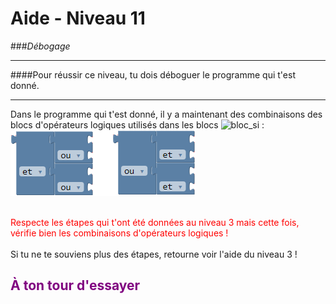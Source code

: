 # Aide - Niveau 11
###_Débogage_

---

####Pour réussir ce niveau, tu dois déboguer le programme qui t'est donné.

---

Dans le programme qui t'est donné, il y a maintenant des combinaisons des blocs d'opérateurs logiques utilisés dans les blocs ![bloc_si][bloc_si_] :<br>
![bloc_et_ou][bloc_et_ou_]
<br><br>

<span style="color:red">Respecte les étapes qui t'ont été données au niveau 3 mais cette fois, vérifie bien les combinaisons d'opérateurs logiques !</span>
<br><br>
Si tu ne te souviens plus des étapes, retourne voir l'aide du niveau 3 !

## <span style="color: #800080">À ton tour d'essayer</span>
[bloc_si_]: img/logique_condition_if.png
[bloc_et_]: img/bloc_et.png
[bloc_ou_]: img/bloc_ou.png
[bloc_et_ou_]: img/bloc_et_ou.png

